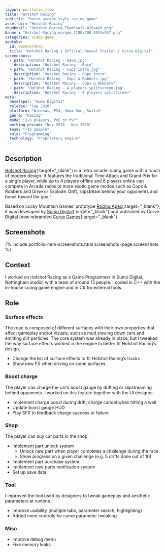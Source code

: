 ```yaml
---
layout: portfolio_item
title: "Hotshot Racing"
subtitle: "Retro arcade-style racing game"
asset-dir: "Hotshot-Racing"
thumbnail: "Hotshot-Racing-Thumbnail-420x420.png"
banner: "Hotshot-Racing_marque_1200x700-1024x597.png"
categories: video-game
youtube:
  id: Qce9nk7hkYg
  title: "Hotshot Racing | Official Reveal Trailer | Curve Digital"
screenshots:
  - path: "Hotshot Racing - Race.jpg"
    description: "Hotshot Racing - Race"
  - path: "Hotshot Racing - Cops intro.jpg"
    description: "Hotshot Racing - Cops intro"
  - path: "Hotshot Racing - Cops & Robbers.jpg"
    description: "Hotshot Racing - Cops & Robbers"
  - path: "Hotshot Racing - 4 players splitscreen.jpg"
    description: "Hotshot Racing - 4 players splitscreen"
meta:
  developer: "Sumo Digital"
  release: "Sep 2020"
  platform: "Windows, PS4, Xbox One, Switch"
  genre: "Racing"
  mode: "1-8 players, PvE or PvP"
  working-period: "Nov 2018 - Nov 2019"
  team: "~15 people"
  role: "Programming"
  technology: "Proprietary engine"
---
```


## Description

[Hotshot Racing](https://curvegames.com/our-games/hotshot-racing/){:target="_blank"} is a retro arcade racing game with a touch of modern design. It features the traditional Time Attack and Grand Prix for a single player, while up to 4 players offline and 8 players online can compete in Arcade races or more exotic game modes such as Cops & Robbers and Drive or Explode. Drift, slipstream behind your opponents and boost toward the goal!

Based on Lucky Mountain Games’ prototype [Racing Apex](https://twitter.com/racingapexgame){:target="_blank"}, it was developed by [Sumo Digital](https://www.sumo-digital.com/){:target="_blank"} and published by Curve Digital (now rebranded [Curve Games](https://curvegames.com/){:target="_blank"}.

## Screenshots

{% include portfolio-item-screenshots.html screenshots=page.screenshots %}

## Context

I worked on Hotshot Racing as a Game Programmer in Sumo Digital, Nottingham studio, with a team of around 15 people. I coded in C++ with the in-house racing game engine and in C# for external tools.

## Role

### Surface effects

The road is composed of different surfaces with their own properties that affect gameplay and/or visuals, such as mud slowing down cars and emitting dirt particles. The core system was already in place, but I tweaked the way surface effects worked in the engine to better fit Hotshot Racing’s design.

- Change the list of surface effects to fit Hotshot Racing’s tracks
- Show new FX when driving on some surfaces

### Boost charge

The player can charge the car’s boost gauge by drifting or slipstreaming behind opponents. I worked on this feature together with the UI designer.

- Implement charge boost during drift, charge cancel when hitting a wall
- Update boost gauge HUD
- Play SFX to feedback charge success or failure

### Shop

The player can buy car parts in the shop.

- Implement part unlock system
  - Unlock new part when player completes a challenge during the race
  - Show progress on a given challenge (e.g. 5 drifts done out of 10)
- Implement part purchase system
- Implement new parts notification system
- Set up save data

### Tool

I improved the tool used by designers to tweak gameplay and aesthetic parameters at runtime.

- Improve usability (multiple tabs, parameter search, highlighting)
- Added more controls for curve parameter tweaking

### Misc

- Improve debug menu
- Fixe memory leaks